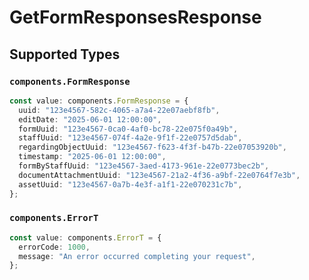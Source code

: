 # GetFormResponsesResponse


## Supported Types

### `components.FormResponse`

```typescript
const value: components.FormResponse = {
  uuid: "123e4567-582c-4065-a7a4-22e07aebf8fb",
  editDate: "2025-06-01 12:00:00",
  formUuid: "123e4567-0ca0-4af0-bc78-22e075f0a49b",
  staffUuid: "123e4567-074f-4a2e-9f1f-22e0757d5dab",
  regardingObjectUuid: "123e4567-f623-4f3f-b47b-22e07053920b",
  timestamp: "2025-06-01 12:00:00",
  formByStaffUuid: "123e4567-3aed-4173-961e-22e0773bec2b",
  documentAttachmentUuid: "123e4567-21a2-4f36-a9bf-22e0764f7e3b",
  assetUuid: "123e4567-0a7b-4e3f-a1f1-22e070231c7b",
};
```

### `components.ErrorT`

```typescript
const value: components.ErrorT = {
  errorCode: 1000,
  message: "An error occurred completing your request",
};
```

